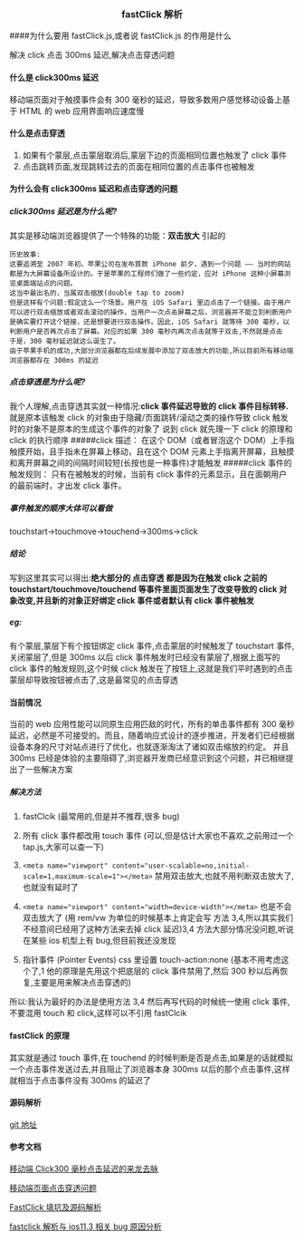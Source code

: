 ### <center>fastClick 解析</center>

####为什么要用 fastClick.js,或者说 fastClick.js 的作用是什么

解决 click 点击 300ms 延迟,解决点击穿透问题

#### 什么是 click300ms 延迟

移动端页面对于触摸事件会有 300 毫秒的延迟，导致多数用户感觉移动设备上基于 HTML 的 web 应用界面响应速度慢

#### 什么是点击穿透

1. 如果有个蒙层,点击蒙层取消后,蒙层下边的页面相同位置也触发了 click 事件
1. 点击跳转页面,发现跳转过去的页面在相同位置的点击事件也被触发

#### 为什么会有 click300ms 延迟和点击穿透的问题

##### click300ms 延迟是为什么呢?

其实是移动端浏览器提供了一个特殊的功能：<b>双击放大</b> 引起的

```
历史故事:
这要追溯至 2007 年初。苹果公司在发布首款 iPhone 前夕，遇到一个问题 —— 当时的网站都是为大屏幕设备所设计的。于是苹果的工程师们做了一些约定，应对 iPhone 这种小屏幕浏览桌面端站点的问题。
这当中最出名的，当属双击缩放(double tap to zoom)
但是这样有个问题:假定这么一个场景。用户在 iOS Safari 里边点击了一个链接。由于用户可以进行双击缩放或者双击滚动的操作，当用户一次点击屏幕之后，浏览器并不能立刻判断用户是确实要打开这个链接，还是想要进行双击操作。因此，iOS Safari 就等待 300 毫秒，以判断用户是否再次点击了屏幕。对应的如果 300 毫秒内再次点击就等于双击,不然就是点击
于是，300 毫秒延迟就这么诞生了。
由于苹果手机的成功,大部分浏览器都在后续发展中添加了双击放大的功能,所以目前所有移动端浏览器都存在 300ms 的延迟
```

##### 点击穿透是为什么呢?

我个人理解,点击穿透其实就一种情况:<b>click 事件延迟导致的 click 事件目标转移.</b>就是原本该触发 click 的对象由于隐藏/页面跳转/滚动之类的操作导致 click 触发时的对象不是原本的生成这个事件的对象了
说到 click 就先理一下 click 的原理和 click 的执行顺序
#####click 描述：
在这个 DOM（或者冒泡这个 DOM）上手指触摸开始，且手指未在屏幕上移动，且在这个 DOM 元素上手指离开屏幕，且触摸和离开屏幕之间的间隔时间较短(长按也是一种事件)才能触发
#####click 事件的触发规则：
只有在被触发的时候，当前有 click 事件的元素显示，且在面朝用户的最前端时，才出发 click 事件。

##### 事件触发的顺序大体可以看做

touchstart->touchmove->touchend->300ms->click

##### 结论

写到这里其实可以得出:<b>绝大部分的 点击穿透 都是因为在触发 click 之前的 touchstart/touchmove/touchend 等事件里面页面发生了改变导致的 click 对象改变,并且新的对象正好绑定 click 事件或者默认有 click 事件被触发</b>

##### eg:

有个蒙层,蒙层下有个按钮绑定 click 事件,点击蒙层的时候触发了 touchstart 事件,关闭蒙层了,但是 300ms 以后 click 事件触发时已经没有蒙层了,根据上面写的 click 事件的触发规则,这个时候 click 触发在了按钮上,这就是我们平时遇到的点击蒙层却导致按钮被点击了,这是最常见的点击穿透

#### 当前情况

当前的 web 应用性能可以同原生应用匹敌的时代，所有的单击事件都有 300 毫秒延迟，必然是不可接受的。而且，随着响应式设计的逐步推进，开发者们已经根据设备本身的尺寸对站点进行了优化，也就逐渐淘汰了诸如双击缩放的约定。
并且 300ms 已经是体验的主要阻碍了,浏览器开发商已经意识到这个问题，并已相继提出了一些解决方案

##### 解决方法

1. fastClcik (最常用的,但是并不推荐,很多 bug)

2. 所有 click 事件都改用 touch 事件 (可以,但是估计大家也不喜欢,之前用过一个 tap.js,大家可以查一下)

3. `<meta name="viewport" content="user-scalable=no,initial-scale=1,maximum-scale=1"></meta>` 禁用双击放大,也就不用判断双击放大了,也就没有延时了

4. `<meta name="viewport" content="width=device-width"></meta>` 也是不会双击放大了 (用 rem/vw 为单位的时候基本上肯定会写 方法 3,4,所以其实我们不经意间已经用了这种方法来去掉 click 延迟)3,4 方法大部分情况没问题,听说在某些 ios 机型上有 bug,但目前我还没发现

5. 指针事件 (Pointer Events) css 里设置 touch-action:none (基本不用考虑这个了,1️ 他的原理是先用这个把底层的 click 事件禁用了,然后 300 秒以后再恢复,主要是用来解决点击穿透的)

所以:我认为最好的办法是使用方法 3,4 然后再写代码的时候统一使用 click 事件,不要混用 touch 和 click,这样可以不引用 fastClcik

#### fastClick 的原理

其实就是通过 touch 事件,在 touchend 的时候判断是否是点击,如果是的话就模拟一个点击事件发送过去,并且阻止了浏览器本身 300ms 以后的那个点击事件,这样就相当于点击事件没有 300ms 的延迟了

#### 源码解析

[git 地址](https://github.com/dogsmall/markdown/blob/master/fastclick/fastclick.js)

#### 参考文档

[移动端 Click300 毫秒点击延迟的来龙去脉](https://www.cnblogs.com/dunken/p/4527869.html)

[移动端页面点击穿透问题](https://www.jianshu.com/p/77a3c89760a4)

[FastClick 填坑及源码解析](https://www.cnblogs.com/vajoy/p/5522114.html)

[fastclick 解析与 ios11.3 相关 bug 原因分析](https://segmentfault.com/a/1190000015234652)
